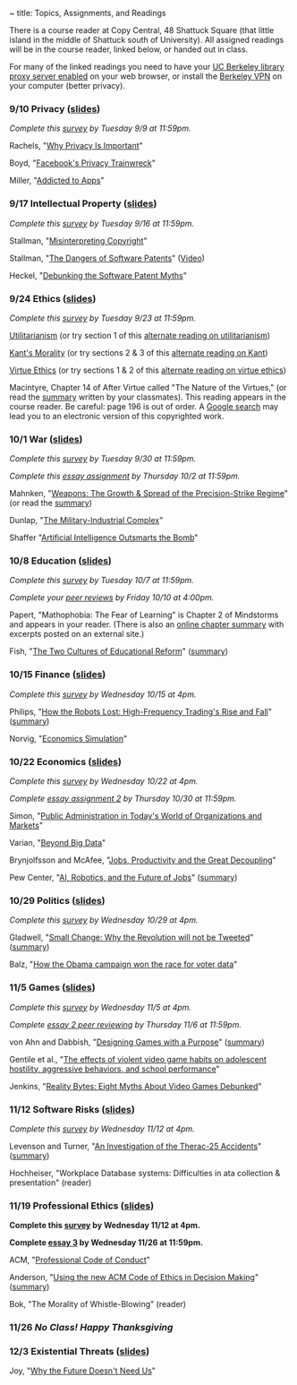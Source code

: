 ~ title: Topics, Assignments, and Readings

There is a course reader at Copy Central, 48 Shattuck Square (that little
island in the middle of Shattuck south of University). All assigned readings
will be in the course reader, linked below, or handed out in class.

For many of the linked readings you need to have your [UC Berkeley library
proxy server enabled][proxy] on your web browser, or install the [Berkeley
VPN][vpn] on your computer (better privacy).

   [proxy]: http://www.lib.berkeley.edu/Help/proxy.html
   [vpn]: http://www.lib.berkeley.edu/Help/vpn.html

### 9/10 Privacy ([slides](assets/slides/privacy.pptx))

*Complete this [survey](http://goo.gl/Nhr1Zl) by Tuesday 9/9 at 11:59pm.*

Rachels, "[Why Privacy Is Important][why_privacy]"

Boyd, "[Facebook's Privacy Trainwreck][facebook]"

Miller, "[Addicted to Apps][addicted]"

   [why_privacy]: http://www.jstor.org/stable/2265077
   [facebook]: http://con.sagepub.com/content/14/1/13.full.pdf+html
   [addicted]: http://www.nytimes.com/2013/08/25/sunday-review/addicted-to-apps.html

### 9/17 Intellectual Property ([slides](assets/slides/ip.pptx))

*Complete this [survey](http://goo.gl/oMRqkK) by Tuesday 9/16 at 11:59pm.*

Stallman, "[Misinterpreting Copyright][copyright]"

Stallman, "[The Dangers of Software Patents][no_patent]" ([Video][no_patent_video])

Heckel, "[Debunking the Software Patent Myths][yes_patent]"

   [copyright]: http://www.gnu.org/philosophy/misinterpreting-copyright.html
   [no_patent]: assets/pdfs/patents.pdf
   [no_patent_video]: https://www.youtube.com/watch?v=aiKRt3-FbM0
   [yes_patent]: http://groups.csail.mit.edu/mac/classes/6.805/articles/int-prop/heckel-debunking.html

### 9/24 Ethics ([slides](assets/slides/ethics.pptx))

*Complete this [survey](http://goo.gl/gEv2e7) by Tuesday 9/23 at 11:59pm.*

[Utilitarianism][utility] (or try section 1 of this [alternate reading on utilitarianism][stanford_utility])

[Kant's Morality][kant] (or try sections 2 & 3 of this [alternate reading on Kant][stanford_kant])

[Virtue Ethics][virtue] (or try sections 1 & 2 of this [alternate reading on virtue ethics][stanford_virtue])

Macintyre, Chapter 14 of After Virtue called "The Nature of the Virtues," (or
read the [summary][macintyre_summary] written by your classmates). This reading
appears in the course reader. Be careful: page 196 is out of order. A [Google
search][macintyre] may lead you to an electronic version of this copyrighted
work.

   [utility]: http://www.newworldencyclopedia.org/entry/Utilitarianism
   [kant]: http://philosophypages.com/hy/5i.htm#gdwl
   [virtue]: http://www.iep.utm.edu/virtue/
   [stanford_utility]: http://plato.stanford.edu/entries/consequentialism/#ClaUti
   [stanford_kant]: http://plato.stanford.edu/entries/kant-moral/#GooWilMorWorDut
   [stanford_virtue]: http://plato.stanford.edu/entries/ethics-virtue/
   [macintyre]: https://www.google.com/search?q=after%20virtue%20macintyre%20pdf
   [macintyre_summary]: https://docs.google.com/a/berkeley.edu/document/d/184MFILYsz6OfvVO8WwMidxRiqtuSzM7ewIITDH5V5HQ/view

### 10/1 War ([slides](assets/slides/war.pptx))

*Complete this [survey](http://goo.gl/IePM6M) by Tuesday 9/30 at 11:59pm.*

*Complete this [essay assignment][essay1] by Thursday 10/2 at 11:59pm.*

   [essay1]: http://www.crowdgrader.org/crowdgrader/venues/join/467/ninasu_pybyzy_dycary_befobi

Mahnken, "[Weapons: The Growth & Spread of the Precision-Strike Regime][weapons]" (or read the [summary][weapons_summary])

Dunlap, "[The Military-Industrial Complex][military]"

Shaffer "[Artificial Intelligence Outsmarts the Bomb][bomb]"

   [weapons]: http://www.mitpressjournals.org/doi/pdf/10.1162/DAED_a_00097
   [military]: http://www.mitpressjournals.org/doi/pdf/10.1162/DAED_a_00104
   [bomb]: http://engineering.berkeley.edu/sites/default/files/docs/2011Fall.pdf
   [weapons_summary]: https://docs.google.com/document/d/1w7H6Oa6ZNe7bzhWrlQTg42Qv3pVGtIO_n4fWncqLqRg/edit?usp=sharing

### 10/8 Education ([slides](assets/slides/education.pptx))

*Complete this [survey](http://goo.gl/CfQnTr) by Tuesday 10/7 at 11:59pm.*

*Complete your [peer reviews][essay1] by Friday 10/10 at 4:00pm.*

Papert, "Mathophobia: The Fear of Learning" is Chapter 2 of Mindstorms and
appears in your reader. (There is also an [online chapter
summary][mathphobia_summary] with excerpts posted on an external site.)

Fish, "[The Two Cultures of Educational Reform][cultures]" ([summary][cultures_summary])

   [mathphobia_summary]: https://tomkersten.com/book-reports/mindstorms/#chapter-2
   [cultures]: http://opinionator.blogs.nytimes.com/2013/08/26/the-two-cultures-of-educational-reform/?_r=0&pagewanted=print
   [cultures_summary]: https://docs.google.com/document/d/1ib1SiFgBETXuUzDENxvit374m1lthBNkZUmroAvypBc/edit?usp=sharing

### 10/15 Finance ([slides](assets/slides/finance.pdf))

*Complete this [survey](http://goo.gl/bEpYGV) by Wednesday 10/15 at 4pm.*

Philips, "[How the Robots Lost: High-Frequency Trading's Rise and Fall][hft]" ([summary][hft_summary])

Norvig, "[Economics Simulation][norvig_econ]"

   [hft]: http://www.businessweek.com/articles/2013-06-06/how-the-robots-lost-high-frequency-tradings-rise-and-fall
   [norvig_econ]: http://nbviewer.ipython.org/url/norvig.com/ipython/Economics.ipynb
   [hft_summary]: https://docs.google.com/document/d/1LaTomtu4qEvl2HNAQn573239bA46q7E9udy4kGqeWWw/edit?usp=sharing

### 10/22 Economics ([slides](assets/slides/economics.pdf))

*Complete this [survey](http://goo.gl/uGt85h) by Wednesday 10/22 at 4pm.*

*Complete [essay assignment 2][essay2] by Thursday 10/30 at 11:59pm.*

   [essay2]: http://www.crowdgrader.org/crowdgrader/venues/join/534/zidyda_zubygi_dezaqe_zivudo

Simon, "[Public Administration in Today's World of Organizations and Markets][simon_last_lecture]"

Varian, "[Beyond Big Data][transactions]"

Brynjolfsson and McAfee, "[Jobs, Productivity and the Great Decoupling][decoupling]"

Pew Center, "[AI, Robotics, and the Future of Jobs][ai_jobs]" ([summary][ai_jobs_summary])

   [simon_last_lecture]: assets/pdfs/simon_last_lecture.pdf
   [transactions]: http://people.ischool.berkeley.edu/~hal/Papers/2013/BeyondBigDataPaperFINAL.pdf
   [decoupling]: http://www.nytimes.com/2012/12/12/opinion/global/jobs-productivity-and-the-great-decoupling.html
   [ai_jobs]: http://www.pewinternet.org/2014/08/06/future-of-jobs/
   [ai_jobs_summary]: https://docs.google.com/document/d/1Ntr9tHyPOsjJtQMlb-wsJ8uVYM78L2EB66rMNbMPCqg/edit?usp=sharing

### 10/29 Politics ([slides](assets/slides/politics.pdf))

*Complete this [survey](http://goo.gl/lVGV6o) by Wednesday 10/29 at 4pm.*

Gladwell, "[Small Change: Why the Revolution will not be Tweeted][revolution]" ([summary][revolution_summary])

Balz, "[How the Obama campaign won the race for voter data][obama]"

   [revolution]: http://www.newyorker.com/magazine/2010/10/04/small-change-3
   [obama]: http://www.washingtonpost.com/politics/how-the-obama-campaign-won-the-race-for-voter-data/2013/07/28/ad32c7b4-ee4e-11e2-a1f9-ea873b7e0424_story.html
   [revolution_summary]: https://docs.google.com/document/d/1UlMfadx8gcS0JNwdNZJk59VEIByhB-Pr5XiaQ1-V-UE/edit?usp=sharing

### 11/5 Games ([slides](assets/slides/games.pptx))

*Complete this [survey](http://goo.gl/I2g4YV) by Wednesday 11/5 at 4pm.*

*Complete [essay 2 peer reviewing][essay2] by Thursday 11/6 at 11:59pm.*

von Ahn and Dabbish, "[Designing Games with a Purpose][games_purpose]" ([summary][games_purpose_summary])

Gentile et al., "[The effects of violent video game habits on adolescent hostility,
aggressive behaviors, and school performance][violent_games]"

Jenkins, "[Reality Bytes: Eight Myths About Video Games Debunked][games_myths]"

   [games_purpose]: http://doi.acm.org/10.1145/1378704.1378719
   [violent_games]: http://inst.eecs.berkeley.edu/~cs10/fa10/readings/videogames/gentile_violence.pdf
   [games_myths]: http://www.pbs.org/kcts/videogamerevolution/impact/myths.html
   [games_purpose_summary]: https://docs.google.com/document/d/1OBFY_BBbItTA8zYIvtV4MHnF3myo0WyjktTL5mGZJKY/edit?usp=sharing

### 11/12 Software Risks ([slides](assets/slides/risks.pdf))

*Complete this [survey](http://goo.gl/NMeZ2G) by Wednesday 11/12 at 4pm.*

Levenson and Turner, "[An Investigation of the Therac-25 Accidents][therac]" ([summary][therac_summary])

Hochheiser, "Workplace Database systems: Difficulties in ata collection & presentation" (reader)

   [therac]: http://ieeexplore.ieee.org/stamp/stamp.jsp?tp=&arnumber=274940
   [therac_summary]: https://docs.google.com/document/d/1P5gU56nJRmZZINUnGRu6Hn3NFRMhvErk_cB6Lqi4bVI/edit?usp=sharing

### 11/19 Professional Ethics ([slides](assets/slides/prof-ethics.pptx))

**Complete this [survey](http://goo.gl/gEZ0J8) by Wednesday 11/12 at 4pm.**

**Complete [essay 3][essay3] by Wednesday 11/26 at 11:59pm.**

   [essay3]: http://www.crowdgrader.org/crowdgrader/venues/join/603/myduzo_serogu_nepysa_nutady

ACM, "[Professional Code of Conduct][acm_code]"

Anderson, "[Using the new ACM Code of Ethics in Decision Making][using]" ([summary][using_summary])

Bok, "The Morality of Whistle-Blowing" (reader)

   [acm_code]: http://www.acm.org/about/code-of-ethics
   [using]: http://www.acm.org/about/p98-anderson.pdf
   [using_summary]: https://docs.google.com/document/d/1OzHvaG7UQoO4VC94nzsbbYJZNHZzEwAD5_duQFTa1P0/edit?usp=sharing

### 11/26 *No Class! Happy Thanksgiving*

### 12/3 Existential Threats ([slides](assets/slides/existential-risks.pptx))

Joy, "[Why the Future Doesn't Need Us][future]"

   [future]: http://www.wired.com/wired/archive/8.04/joy_pr.html
